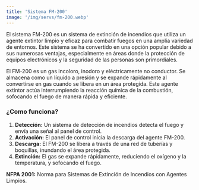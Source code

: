 ```yaml
---
title: 'Sistema FM-200'
image: '/img/servs/fm-200.webp'
---
```


El sistema FM-200 es un sistema de extinción de incendios que utiliza un agente extintor limpio y eficaz para combatir fuegos en una amplia variedad de entornos. Este sistema se ha convertido en una opción popular debido a sus numerosas ventajas, especialmente en áreas donde la protección de equipos electrónicos y la seguridad de las personas son primordiales.

El FM-200 es un gas incoloro, inodoro y eléctricamente no conductor. Se almacena como un líquido a presión y se expande rápidamente al convertirse en gas cuando se libera en un área protegida. Este agente extintor actúa interrumpiendo la reacción química de la combustión, sofocando el fuego de manera rápida y eficiente.

### ¿Como funciona?

1. **Detección:** Un sistema de detección de incendios detecta el fuego y envía una señal al panel de control.
2. **Activación:** El panel de control inicia la descarga del agente FM-200.
3. **Descarga:** El FM-200 se libera a través de una red de tuberías y boquillas, inundando el área protegida.
4. **Extinción:** El gas se expande rápidamente, reduciendo el oxígeno y la temperatura, y sofocando el fuego.

**NFPA 2001:** Norma para Sistemas de Extinción de Incendios con Agentes Limpios.

